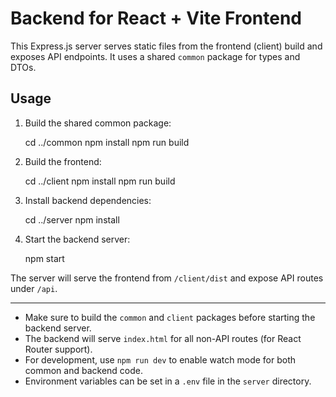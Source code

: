 # Backend for React + Vite Frontend

This Express.js server serves static files from the frontend (client) build and exposes API endpoints. It uses a shared `common` package for types and DTOs.

## Usage

1. Build the shared common package:

    cd ../common
    npm install
    npm run build

2. Build the frontend:

    cd ../client
    npm install
    npm run build

3. Install backend dependencies:

    cd ../server
    npm install

4. Start the backend server:

    npm start

The server will serve the frontend from `/client/dist` and expose API routes under `/api`.

---

- Make sure to build the `common` and `client` packages before starting the backend server.
- The backend will serve `index.html` for all non-API routes (for React Router support).
- For development, use `npm run dev` to enable watch mode for both common and backend code.
- Environment variables can be set in a `.env` file in the `server` directory.
